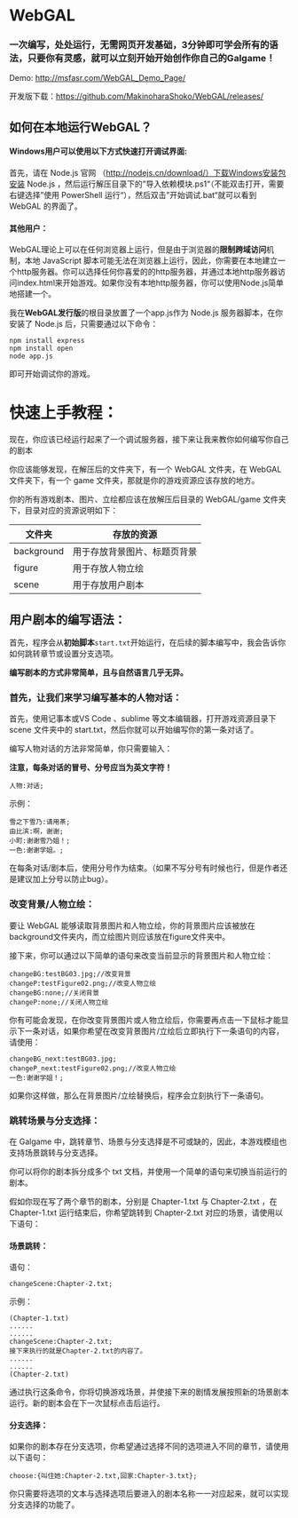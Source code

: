 # WebGAL

### 一次编写，处处运行，无需网页开发基础，3分钟即可学会所有的语法，只要你有灵感，就可以立刻开始开始创作你自己的Galgame！

Demo: http://msfasr.com/WebGAL_Demo_Page/

开发版下载：https://github.com/MakinoharaShoko/WebGAL/releases/

## 如何在本地运行WebGAL？

#### Windows用户可以使用以下方式快速打开调试界面:

首先，请在 Node.js 官网 （http://nodejs.cn/download/）下载Windows安装包安装 Node.js ，然后运行解压目录下的”导入依赖模块.ps1“（不能双击打开，需要右键选择”使用 PowerShell 运行“），然后双击”开始调试.bat“就可以看到 WebGAL 的界面了。

#### 其他用户：

WebGAL理论上可以在任何浏览器上运行，但是由于浏览器的**限制跨域访问**机制，本地 JavaScript 脚本可能无法在浏览器上运行，因此，你需要在本地建立一个http服务器。你可以选择任何你喜爱的的http服务器，并通过本地http服务器访问index.html来开始游戏。如果你没有本地http服务器，你可以使用Node.js简单地搭建一个。

我在**WebGAL发行版**的根目录放置了一个app.js作为 Node.js 服务器脚本，在你安装了 Node.js 后，只需要通过以下命令：

```shell
npm install express
npm install open
node app.js
```

即可开始调试你的游戏。

# 快速上手教程：

现在，你应该已经运行起来了一个调试服务器，接下来让我来教你如何编写你自己的剧本

你应该能够发现，在解压后的文件夹下，有一个 WebGAL 文件夹，在 WebGAL 文件夹下，有一个 game 文件夹，那就是你的游戏资源应该存放的地方。

你的所有游戏剧本、图片、立绘都应该在放解压后目录的 WebGAL/game 文件夹下，目录对应的资源说明如下：

| 文件夹     | 存放的资源                   |
| ---------- | ---------------------------- |
| background | 用于存放背景图片、标题页背景 |
| figure     | 用于存放人物立绘             |
| scene      | 用于存放用户剧本             |

## 用户剧本的编写语法：

首先，程序会从**初始脚本**`start.txt`开始运行，在后续的脚本编写中，我会告诉你如何跳转章节或设置分支选项。

**编写剧本的方式非常简单，且与自然语言几乎无异。**

### 首先，让我们来学习编写基本的人物对话：

首先，使用记事本或VS Code 、sublime 等文本编辑器，打开游戏资源目录下 scene 文件夹中的 start.txt，然后你就可以开始编写你的第一条对话了。

编写人物对话的方法非常简单，你只需要输入：

**注意，每条对话的冒号、分号应当为英文字符！**

```
人物:对话;
```

示例：

```
雪之下雪乃:请用茶;
由比滨:啊，谢谢;
小町:谢谢雪乃姐！;
一色:谢谢学姐。;
```

在每条对话/剧本后，使用分号作为结束。（如果不写分号有时候也行，但是作者还是建议加上分号以防止bug）。

### 改变背景/人物立绘：

要让 WebGAL 能够读取背景图片和人物立绘，你的背景图片应该被放在background文件夹内，而立绘图片则应该放在figure文件夹中。

接下来，你可以通过以下简单的语句来改变当前显示的背景图片和人物立绘：

```
changeBG:testBG03.jpg;//改变背景
changeP:testFigure02.png;//改变人物立绘
changeBG:none;//关闭背景
changeP:none;//关闭人物立绘
```

你有可能会发现，在你改变背景图片或人物立绘后，你需要再点击一下鼠标才能显示下一条对话，如果你希望在改变背景图片/立绘后立即执行下一条语句的内容，请使用：

```
changeBG_next:testBG03.jpg;
changeP_next:testFigure02.png;//改变人物立绘
一色:谢谢学姐！;
```

如果你这样做，那么在背景图片/立绘替换后，程序会立刻执行下一条语句。

### 跳转场景与分支选择：

在 Galgame 中，跳转章节、场景与分支选择是不可或缺的，因此，本游戏模组也支持场景跳转与分支选择。

你可以将你的剧本拆分成多个 txt 文档，并使用一个简单的语句来切换当前运行的剧本。

假如你现在写了两个章节的剧本，分别是 Chapter-1.txt 与 Chapter-2.txt ，在Chapter-1.txt 运行结束后，你希望跳转到 Chapter-2.txt 对应的场景，请使用以下语句：

#### 场景跳转：

语句：

```
changeScene:Chapter-2.txt;
```

示例：

```
(Chapter-1.txt)
......
......
changeScene:Chapter-2.txt;
接下来执行的就是Chapter-2.txt的内容了。
......
......
(Chapter-2.txt)
```

通过执行这条命令，你将切换游戏场景，并使接下来的剧情发展按照新的场景剧本运行。新的剧本会在下一次鼠标点击后运行。

#### 分支选择：

如果你的剧本存在分支选项，你希望通过选择不同的选项进入不同的章节，请使用以下语句：

```
choose:{叫住她:Chapter-2.txt,回家:Chapter-3.txt};
```

你只需要将选项的文本与选择选项后要进入的剧本名称一一对应起来，就可以实现分支选择的功能了。

